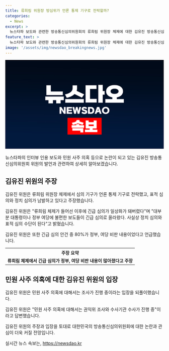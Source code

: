 ```yaml
---
title: 류희림 위원장 방심위가 언론 통제 기구로 전락할까?
categories:
  - News
excerpt: >
  뉴스타파 보도와 관련한 방송통신심의위원회의 류희림 위원장 체제에 대한 김유진 방송통신심의위원회 위원의 주장이 논란이다. 김 위원은 류 위원장 체제에서 표적 심의가 남발하고 있다고 주장하며, 심의 기구가 언론 통제로 탈바꿈했다고 밝혔다. 김 위원은 또한 긴급 심의가 일상화되며 대통령이나 정부 여당에 불편한 보도들이 긴급 심의로 올라와 정치 심의와 표적 심의 수단으로 활용된다고 주장했다. 최민희 위원장과의 회의에서의 충돌 상황 등을 언급하면서 방송통신심의위원회의 불공정한 심의 과정을 비판했다.
feature_text: >
  뉴스타파 보도와 관련한 방송통신심의위원회의 류희림 위원장 체제에 대한 김유진 방송통신심의위원회 위원의 주장이 논란이다. 김 위원은 류 위원장 체제에서 표적 심의가 남발하고 있다고 주장하며, 심의 기구가 언론 통제로 탈바꿈했다고 밝혔다. 김 위원은 또한 긴급 심의가 일상화되며 대통령이나 정부 여당에 불편한 보도들이 긴급 심의로 올라와 정치 심의와 표적 심의 수단으로 활용된다고 주장했다. 최민희 위원장과의 회의에서의 충돌 상황 등을 언급하면서 방송통신심의위원회의 불공정한 심의 과정을 비판했다.
image: '/assets/img/newsdao_breakingnews.jpg'
---
```


<p><img src="/assets/img/newsdao_breakingnews.jpg" alt="implanttips 속보" /></p>

<p>뉴스타파의 인터뷰 인용 보도와 민원 사주 의혹 등으로 논란이 되고 있는 김유진 방송통신심의위원회 위원의 발언과 관련하여 상세히 알아보겠습니다.</p>

<h2 data-ke-size="size26">김유진 위원의 주장</h2>

<p>김유진 위원은 류희림 위원장 체제에서 심의 기구가 언론 통제 기구로 전락했고, 표적 심의와 정치 심의가 남발하고 있다고 주장했습니다.</p>

<p data-ke-size="size16">김유진 위원은 "류희림 체제가 들어선 이후에 긴급 심의가 일상화가 돼버렸다"며 "대부분 대통령이나 정부 여당에 불편한 보도들이 긴급 심의로 올라왔다. 사실상 정치 심의와 표적 심의 수단이 된다"고 밝혔습니다.</p>

<p>김유진 위원은 또한 긴급 심의 안건 중 80%가 정부, 여당 비판 내용이었다고 언급했습니다.</p>

<table>
    <tr>
        <th>주장 요약</th>
    </tr>
    <tr>
        <td style="text-align: center; height: 17px;"><b>류희림 체제에서 긴급 심의가 정부, 여당 비판 내용이 많아졌다고 주장</b></td>
    </tr>
</table>

<h2 data-ke-size="size26">민원 사주 의혹에 대한 김유진 위원의 입장</h2>

<p>김유진 위원은 민원 사주 의혹에 대해서는 조사가 진행 중이라는 입장을 되풀이했습니다.</p>

<p data-ke-size="size16">김유진 위원은 "민원 사주 의혹에 대해서는 권익위 조사와 수사기관 수사가 진행 중"이라고 답변했습니다.</p>

<p>김유진 위원의 주장과 입장을 토대로 대한민국의 방송통신심의위원회에 대한 논란과 관심이 더욱 커질 전망입니다.</p>
실시간 뉴스 속보는, <a href="https://newsdao.kr" rel="dofollow">https://newsdao.kr</a>


